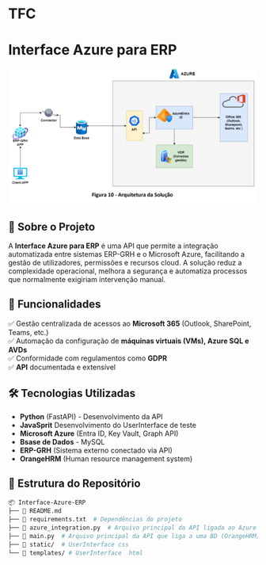 # TFC
# Interface Azure para ERP

![](Arquitetura_da_Solucao.png?raw=true "Arquitetura")

## 📌 Sobre o Projeto

A **Interface Azure para ERP** é uma API que permite a integração automatizada entre sistemas ERP-GRH e o Microsoft Azure, facilitando a gestão de utilizadores, permissões e recursos cloud. A solução reduz a complexidade operacional, melhora a segurança e automatiza processos que normalmente exigiriam intervenção manual.

## 🚀 Funcionalidades

✅ Gestão centralizada de acessos ao **Microsoft 365** (Outlook, SharePoint, Teams, etc.)  
✅ Automação da configuração de **máquinas virtuais (VMs), Azure SQL e AVDs**  
✅ Conformidade com regulamentos como **GDPR**  
✅ **API** documentada e extensível  

## 🛠️ Tecnologias Utilizadas

- **Python** (FastAPI) - Desenvolvimento da API  
- **JavaSprit** Desenvolvimento do UserInterface de teste
- **Microsoft Azure** (Entra ID, Key Vault, Graph API)  
- **Bsase de Dados** - MySQL  
- **ERP-GRH** (Sistema externo conectado via API)  
- **OrangeHRM** (Human resource management system)  
    


## 📂 Estrutura do Repositório

```bash
📦 Interface-Azure-ERP
├── 📜 README.md
├── 📜 requirements.txt  # Dependências do projeto
├── 📜 azure_integration.py  # Arquivo principal da API ligada ao Azure
├── 📜 main.py  # Arquivo principal da API que liga a uma BD (OrangeHRM)
├── 📂 static/  # UserInterface css
└── 📂 templates/ # UserInterface  html

